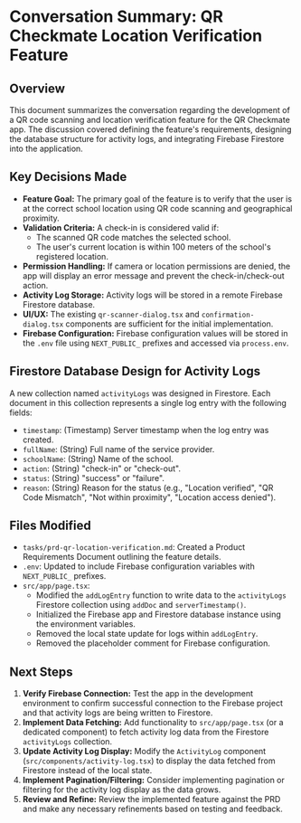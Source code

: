 # Conversation Summary: QR Checkmate Location Verification Feature

## Overview

This document summarizes the conversation regarding the development of a QR code scanning and location verification feature for the QR Checkmate app. The discussion covered defining the feature's requirements, designing the database structure for activity logs, and integrating Firebase Firestore into the application.

## Key Decisions Made

*   **Feature Goal:** The primary goal of the feature is to verify that the user is at the correct school location using QR code scanning and geographical proximity.
*   **Validation Criteria:** A check-in is considered valid if:
    *   The scanned QR code matches the selected school.
    *   The user's current location is within 100 meters of the school's registered location.
*   **Permission Handling:** If camera or location permissions are denied, the app will display an error message and prevent the check-in/check-out action.
*   **Activity Log Storage:** Activity logs will be stored in a remote Firebase Firestore database.
*   **UI/UX:** The existing `qr-scanner-dialog.tsx` and `confirmation-dialog.tsx` components are sufficient for the initial implementation.
*   **Firebase Configuration:** Firebase configuration values will be stored in the `.env` file using `NEXT_PUBLIC_` prefixes and accessed via `process.env`.

## Firestore Database Design for Activity Logs

A new collection named `activityLogs` was designed in Firestore. Each document in this collection represents a single log entry with the following fields:

*   `timestamp`: (Timestamp) Server timestamp when the log entry was created.
*   `fullName`: (String) Full name of the service provider.
*   `schoolName`: (String) Name of the school.
*   `action`: (String) "check-in" or "check-out".
*   `status`: (String) "success" or "failure".
*   `reason`: (String) Reason for the status (e.g., "Location verified", "QR Code Mismatch", "Not within proximity", "Location access denied").

## Files Modified

*   `tasks/prd-qr-location-verification.md`: Created a Product Requirements Document outlining the feature details.
*   `.env`: Updated to include Firebase configuration variables with `NEXT_PUBLIC_` prefixes.
*   `src/app/page.tsx`:
    *   Modified the `addLogEntry` function to write data to the `activityLogs` Firestore collection using `addDoc` and `serverTimestamp()`.
    *   Initialized the Firebase app and Firestore database instance using the environment variables.
    *   Removed the local state update for logs within `addLogEntry`.
    *   Removed the placeholder comment for Firebase configuration.

## Next Steps

1.  **Verify Firebase Connection:** Test the app in the development environment to confirm successful connection to the Firebase project and that activity logs are being written to Firestore.
2.  **Implement Data Fetching:** Add functionality to `src/app/page.tsx` (or a dedicated component) to fetch activity log data from the Firestore `activityLogs` collection.
3.  **Update Activity Log Display:** Modify the `ActivityLog` component (`src/components/activity-log.tsx`) to display the data fetched from Firestore instead of the local state.
4.  **Implement Pagination/Filtering:** Consider implementing pagination or filtering for the activity log display as the data grows.
5.  **Review and Refine:** Review the implemented feature against the PRD and make any necessary refinements based on testing and feedback.
